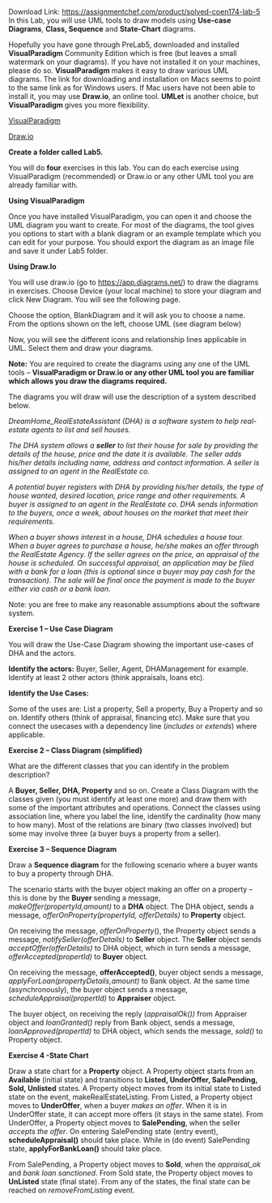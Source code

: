 Download Link: https://assignmentchef.com/product/solved-coen174-lab-5
<br>
In this Lab, you will use UML tools to draw models using <strong>Use-case Diagrams</strong>, <strong>Class, Sequence</strong> and <strong>State-Chart</strong> diagrams.

Hopefully you have gone through PreLab5, downloaded and installed <strong>VisualParadigm </strong>Community Edition which is free (but leaves a small watermark on your diagrams). If you have not installed it on your machines, please do so. <strong>VisualParadigm</strong> makes it easy to draw various UML diagrams. The link for downloading and installation on Macs seems to point to the same link as for Windows users. If Mac users have not been able to install it, you may use <strong>Draw.io</strong>, an online tool. <strong>UMLet</strong> is another choice, but <strong>VisualParadigm </strong>gives you more flexibility.




<a href="https://www.visual-paradigm.com/download/community.jsp">VisualParadigm</a>

<a href="https://app.diagrams.net/">Draw.io</a>

<strong>Create a folder called Lab5.</strong>

You will do <strong>four</strong> exercises in this lab. You can do each exercise using VisualParadigm (recommended) or Draw.io or any other UML tool you are already familiar with.

<strong>Using VisualParadigm</strong>

Once you have installed VisualParadigm, you can open it and choose the UML diagram you want to create. For most of the diagrams, the tool gives you options to start with a blank diagram or an example template which you can edit for your purpose. You should export the diagram as an image file and save it under Lab5 folder.

<strong> </strong>

<strong>Using Draw.Io</strong>

You will use draw.io (go to <a href="https://app.diagrams.net/">https://app.diagrams.net/</a>) to draw the diagrams in exercises. Choose Device (your local machine) to store your diagram and click New Diagram. You will see the following page.







Choose the option, BlankDiagram and it will ask you to choose a name. From the options shown on the left, choose UML (see diagram below)







Now, you will see the different icons and relationship lines applicable in UML. Select them and draw your diagrams.










<strong>Note:</strong> You are required to create the diagrams using any one of the UML tools – <strong>VisualParadigm or Draw.io or any other UML tool you are familiar which allows you draw the diagrams required.</strong>







<strong> </strong>

The diagrams you will draw will use the description of a system described below.

<strong>                                                                        </strong>

<em>DreamHome_RealEstateAssistant (DHA) is a software system to help real-estate agents to list and sell houses. </em>

<em>The DHA system allows a <strong>seller</strong> to list their house for sale by providing the details of the house, price and the date it is available. The seller adds his/her details including name, address and contact information. A seller is assigned to an agent in the RealEstate co.</em>

<em>A potential buyer registers with DHA by providing his/her details, the type of house wanted, desired location, price range and other requirements. A buyer is assigned to an agent in the RealEstate co. DHA sends information to the buyers, once a week, about houses on the market that meet their requirements. </em>

<em>When a buyer shows interest in a house, DHA schedules a house tour. When a buyer agrees to purchase a house, he/she makes an offer through the RealEstate Agency. If the seller agrees on the price, an appraisal of the house is scheduled. On successful appraisal, an application may be filed with a bank for a loan (this is optional since a buyer may pay cash for the transaction). The sale will be final once the payment is made to the buyer either via cash or a bank loan.</em>

Note: you are free to make any reasonable assumptions about the software system.




<strong> </strong>

<strong> </strong>

<strong> </strong>

<strong>Exercise 1 – </strong><strong>Use Case Diagram</strong>

You will draw the Use-Case Diagram showing the important use-cases of DHA and the actors.

<strong>Identify the actors</strong><strong>:</strong> Buyer, Seller, Agent, DHAManagement for example. Identify at least 2 other actors (think appraisals, loans etc).

<strong>Identify the Use Cases</strong><strong>:</strong>

Some of the uses are: List a property, Sell a property, Buy a Property and so on. Identify others (think of appraisal, financing etc). Make sure that you connect the usecases with a dependency line (<em>includes</em> or <em>extends</em>) where applicable.




<strong>Exercise 2 – Class Diagram (simplified)</strong>

What are the different classes that you can identify in the problem description?

A <strong>Buyer, Seller, DHA, Property</strong> and so on. Create a Class Diagram with the classes given (you must identify at least one more) and draw them with some of the important attributes and operations. Connect the classes using association line, where you label the line, identify the cardinality (how many to how many). Most of the relations are binary (two classes involved) but some may involve three (a buyer buys a property from a seller).




<strong> </strong>

<strong> </strong>

<strong> </strong>

<strong> </strong>

<strong> </strong>

<strong> </strong>

<strong> </strong>

<strong>Exercise 3 – Sequence Diagram </strong>

Draw a <strong>Sequence diagram</strong> for the following scenario where a buyer wants to buy a property through DHA.

The scenario starts with the buyer object making an offer on a property – this is done by the <strong>Buyer </strong>sending a message, <em>makeOffer(propertyId,amount)</em> to a <strong>DHA</strong> object. The DHA object, sends a message, <em>offerOnProperty(propertyId, offerDetails)</em> to <strong>Property</strong> object.

On receiving the message,<em> offerOnProperty</em>(), the Property object sends a message, <em>notifySeller(offerDetails)</em> to <strong>Seller</strong> object. The <strong>Seller</strong> object sends <em>acceptOffer(offerDetails)</em> to DHA object, which in turn sends a message, <em>offerAccepted(propertId)</em> to <strong>Buyer</strong> object.

On receiving the message, <strong>offerAccepted()</strong>, buyer object sends a message, <em>applyForLoan(propertyDetails,amount)</em> to Bank object. At the same time (asynchronously), the buyer object sends a message, <em>scheduleAppraisal(propertId)</em> to <strong>Appraiser</strong> object.

The buyer object, on receiving the reply (<em>appraisalOk())</em> from Appraiser object and <em>loanGranted()</em> reply from Bank object, sends a message, <em>loanApproved(propertId)</em> to DHA object, which sends the message, <em>sold()</em> to Property object.

<strong>Exercise 4 -State Chart</strong>

Draw a state chart for a <strong>Property</strong> object.  A Property object starts from an <strong>Available</strong> (initial state) and transitions to <strong>Listed, UnderOffer, SalePending, Sold, Unlisted</strong> states. A Property object moves from its initial state to Listed state on the event, makeRealEstateListing. From Listed, a Property object moves to <strong>UnderOffer</strong>, when a buyer <em>makes an offer</em>. When it is in UnderOffer state, it can accept more offers (it stays in the same state). From UnderOffer, a Property object moves to <strong>SalePending</strong>, when the seller <em>accepts the offer</em>. On entering SalePending state (entry event), <strong>scheduleAppraisal()</strong> should take place. While in (do event) SalePending state, <strong>applyForBankLoan()</strong> should take place.

From SalePending, a Property object moves to <strong>Sold</strong>, when the <em>appraisal_ok</em> and <em>bank loan sanctioned</em>. From Sold state, the Property object moves to <strong>UnListed</strong> state (final state). From any of the states, the final state can be reached on <em>removeFromListing</em> event.